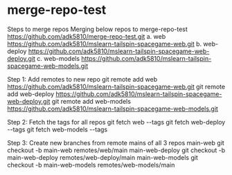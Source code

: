 # merge-repo-test

Steps to merge repos
Merging below repos to merge-repo-test https://github.com/adk5810/merge-repo-test.git
a. web     https://github.com/adk5810/mslearn-tailspin-spacegame-web.git
b. web-deploy      https://github.com/adk5810/mslearn-tailspin-spacegame-web-deploy.git
c. web-models      https://github.com/adk5810/mslearn-tailspin-spacegame-web-models.git

Step 1:
Add remotes to new repo
git remote add web https://github.com/adk5810/mslearn-tailspin-spacegame-web.git
git remote add web-deploy https://github.com/adk5810/mslearn-tailspin-spacegame-web-deploy.git
git remote add web-models https://github.com/adk5810/mslearn-tailspin-spacegame-web-models.git

Step 2:
Fetch the tags for all repos
git fetch web --tags
git fetch web-deploy --tags
git fetch web-models --tags

Step 3:
Create new branches from remote mains of all 3 repos
main-web
git checkout -b main-web remotes/web/main
main-web-deploy
git checkout -b main-web-deploy remotes/web-deploy/main
main-web-models 
git checkout -b main-web-models remotes/web-models/main